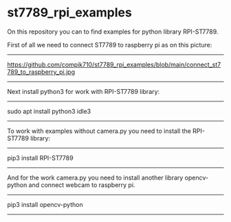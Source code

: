 # st7789_rpi_examples
On this repository you can to find 
examples for python library RPI-ST7789.

First of all we need to connect ST7789 to
raspberry pi as on this picture:
_________________
https://github.com/compik710/st7789_rpi_examples/blob/main/connect_st7789_to_raspberry_pi.jpg
_________________


Next install python3
for work with RPI-ST7789 library:
______________________________
sudo apt install python3 idle3
______________________________


To work with examples without camera.py 
you need to install the RPI-ST7789 library:
_______________________
pip3 install RPI-ST7789
_______________________


And for the work camera.py 
you need to install another 
library opencv-python and
connect webcam to raspberry pi.
__________________________
pip3 install opencv-python
__________________________
